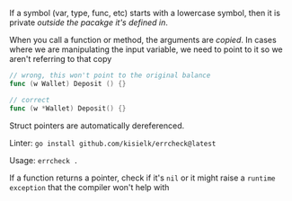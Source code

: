 If a symbol (var, type, func, etc) starts with a lowercase symbol, then it is private *outside the pacakge it's defined in*.

When you call a function or method, the arguments are *copied*. In cases where we are manipulating the input variable, we need to point to it so we aren't referring to that copy

```go
// wrong, this won't point to the original balance
func (w Wallet) Deposit () {}

// correct
func (w *Wallet) Deposit() {}
```

Struct pointers are automatically dereferenced.

Linter: `go install github.com/kisielk/errcheck@latest`

Usage: `errcheck .`

If a function returns a pointer, check if it's `nil` or it might raise a `runtime exception` that the compiler won't help with